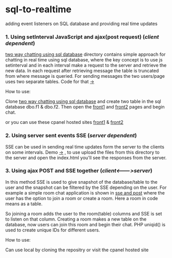 # sql-to-realtime
adding event listeners on SQL database and providing real time updates  

### 1. Using setInterval JavaScript and ajax(post request) (<i>client dependent</i>)
[two way chatting using sql database](https://github.com/Spectre-ak/sql-to-realtime/tree/main/two%20way%20chatting%20using%20sql%20database) directory contains simple approach for chatting in real time using sql database, where the key concept is to use js setinterval and in each interval make a request to the server and retrieve the new data. In each request after retrieving message the table is truncated from where message is queried. For sending messages the two users/page uses two separate tables. Code for that [->](https://github.com/Spectre-ak/sql-to-realtime/blob/main/two%20way%20chatting%20using%20sql%20database/f1Script.php)

How to use:

Clone [two way chatting using sql database](https://github.com/Spectre-ak/sql-to-realtime/tree/main/two%20way%20chatting%20using%20sql%20database) and create two table in the sql database dbo.f1 & dbo.f2. Then open the [front1](https://github.com/Spectre-ak/sql-to-realtime/blob/main/two%20way%20chatting%20using%20sql%20database/front1.html) and [front2](https://github.com/Spectre-ak/sql-to-realtime/blob/main/two%20way%20chatting%20using%20sql%20database/front1.html) pages and begin chat.

or you can use these cpanel hosted sites [front1](http://triton.byethost7.com/testing/front1) & [front2](http://triton.byethost7.com/testing/front2)


### 2. Using server sent events SSE (<i>server dependent</i>)
SSE can be used in sending real time updates form the server to the clients on some intervals. Demo [->](https://github.com/Spectre-ak/sql-to-realtime/tree/main/server%20sent%20events) , to use upload the files from this directory to the server and open the index.html you'll see the responses from the server.

### 3. Using ajax POST and SSE together (<i>client<--->server</i>)
In this method SSE is used to give snapshot of the database/table to the user and the snapshot can be filtered by the SSE depending on the user.
For example a simple room chat application is shown in [sse and post](https://github.com/Spectre-ak/sql-to-realtime/tree/main/sse%20and%20post) where the user has the option to  join a room or create a room. Here a room in code means as a table. 
  
So joining a room adds the user to the room(table) columns and SSE is set to listen on that column. Creating a room makes a new table on the database, now users can join this room and begin their chat. PHP uniqid() is used to create unique IDs for different users.
  
How to use:

Can use local by cloning the repositry or visit the cpanel hosted site
